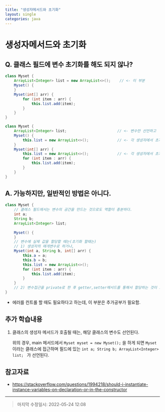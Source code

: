 ```yaml
---
title: "생성자메서드와 초기화"
layout: single
categories: java
---
```


# 생성자메서드와 초기화



## Q. 클래스 필드에 변수 초기화를 해도 되지 않나?

```java
class Myset {
    ArrayList<Integer> list = new ArrayList<>();    // <- 이 부분
    Myset() {
    }
    Myset(int[] arr) {
        for (int item : arr) {
            this.list.add(item);
        }
    }
}
```

```java
class Myset {
    ArrayList<Integer> list;                       // <- 변수만 선언하고
    Myset() {
        this.list = new ArrayList<>();             // <- 각 생성자에서 초기화 하는 모습
    }
    Myset(int[] arr) {
        this.list = new ArrayList<>();             // <- 각 생성자에서 초기화 하는 모습
        for (int item : arr) {
            this.list.add(item);
        }
    }
}
```



## A. 가능하지만, 일반적인 방법은 아니다.

```java
class Myset {
    // 클래스 필드에서는 변수의 공간을 만드는 것으로도 역할이 충분하다.
    int a;
    String b;
    ArrayList<Integer> list;
    
    Myset() {
    }
    // 변수에 실제 값을 할당할 때는(초기화 할때는)
    // 1) 생성자의 매개변수로 하거나,
    Myset(int a, String b, int[] arr) {
        this.a = a;
        this.b = b;
        this.list = new ArrayList<>();
        for (int item : arr) {
            this.list.add(item);
        }
    }
    // 2) 변수접근을 private로 한 후 getter,setter메서드를 통해서 할당하는 것이 보다 일반적이다.
}
```

+ 에러를 컨트롤 할 때도 필요하다고 하는데, 이 부분은 추가공부가 필요함.



## 추가 학습내용

1. 클래스의 생성자 메서드가 호출될 때는, 해당 클래스의 변수도 선언된다.

   위의 경우, main 메서드에서 `Myset myset = new Myset();` 을 하게 되면 `Myset` 이라는 클래스에 접근하며 필드에 있는 `int a; String b; ArrayList<Integer> list; ` 가 선언된다.



## 참고자료

- https://stackoverflow.com/questions/1994218/should-i-instantiate-instance-variables-on-declaration-or-in-the-constructor

------

> 마지막 수정일시: 2022-05-24 12:08